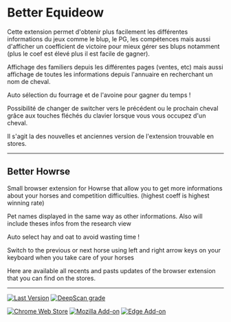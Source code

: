 # Better Equideow
Cette extension permet d'obtenir plus facilement les différentes informations du jeux comme le blup, le PG, les compétences mais aussi d'afficher un coefficient de victoire pour mieux gérer ses blups notamment (plus le coef est élevé plus il est facile de gagner).

Affichage des familiers depuis les différentes pages (ventes, etc) mais aussi affichage de toutes les informations depuis l'annuaire en recherchant un nom de cheval.

Auto sélection du fourrage et de l'avoine pour gagner du temps !

Possibilité de changer de switcher vers le précédent ou le prochain cheval grâce aux touches fléchés du clavier lorsque vous vous occupez d'un cheval.

Il s'agit la des nouvelles et anciennes version de l'extension trouvable en stores.

---
## Better Howrse
Small browser extension for Howrse that allow you to get more informations about your horses and competition difficulties. (highest coeff is highest winning rate)

Pet names displayed in the same way as other informations. Also will include theses infos from the research view

Auto select hay and oat to avoid wasting time !

Switch to the previous or next horse using left and right arrow keys on your keyboard when you take care of your horses

Here are available all recents and pasts updates of the browser extension that you can find on the stores.

---
[![Last Version](https://img.shields.io/badge/last%20version-v2.1.2-informational)](#)
[![DeepScan grade](https://deepscan.io/api/teams/17688/projects/21040/branches/592899/badge/grade.svg)](https://deepscan.io/dashboard#view=project&tid=17688&pid=21040&bid=592899)

[![Chrome Web Store](https://img.shields.io/chrome-web-store/v/gkopbgamdhaolbjalfcbmbjkjcmgffjp)](https://chrome.google.com/webstore/detail/better-equideow/gkopbgamdhaolbjalfcbmbjkjcmgffjp)
[![Mozilla Add-on](https://img.shields.io/amo/v/better-equideow)](https://addons.mozilla.org/fr/firefox/addon/better-equideow/)
[![Edge Add-on](https://img.shields.io/badge/dynamic/json?label=edge%20add-on&prefix=v&query=%24.version&url=https%3A%2F%2Fmicrosoftedge.microsoft.com%2Faddons%2Fgetproductdetailsbycrxid%2Finmcglblgnoceekbpkheihppombhdenf)](https://microsoftedge.microsoft.com/addons/detail/arxivutils/inmcglblgnoceekbpkheihppombhdenf)

